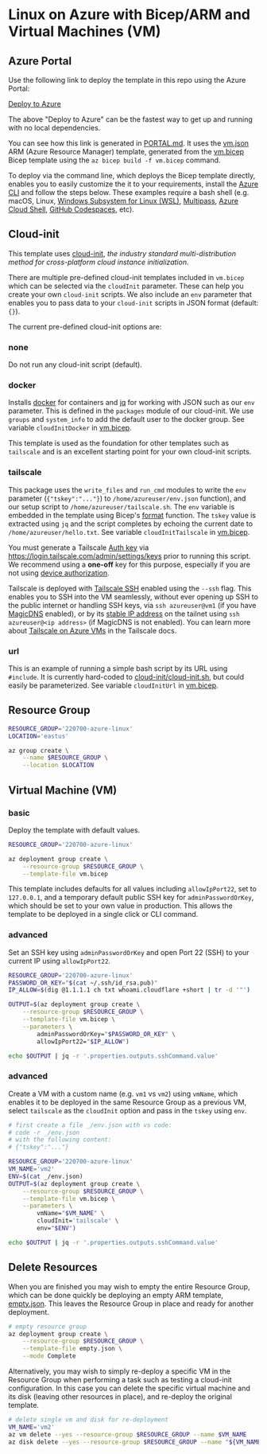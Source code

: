 # Linux on Azure with Bicep/ARM and Virtual Machines (VM)

## Azure Portal

Use the following link to deploy the template in this repo using the Azure Portal:

[Deploy to Azure](https://portal.azure.com/#create/Microsoft.Template/uri/https%3A%2F%2Fraw.githubusercontent.com%2FAzure-Samples%2Fazure-opensource-labs%2Fmain%2Flinux%2Fvm%2Fvm.json)

The above "Deploy to Azure" can be the fastest way to get up and running with no local dependencies. 

You can see how this link is generated in [PORTAL.md](PORTAL.md). It uses the [vm.json](vm.json) ARM (Azure Resource Manager) template, generated from the [vm.bicep](vm.bicep) Bicep template using the `az bicep build -f vm.bicep` command.

To deploy via the command line, which deploys the Bicep template directly, enables you to easily customize the it to your requirements, install the [Azure CLI](https://docs.microsoft.com/cli/azure/install-azure-cli) and follow the steps below. These examples require a bash shell (e.g. macOS, Linux, [Windows Subsystem for Linux (WSL)](https://docs.microsoft.com/windows/wsl/about), [Multipass](https://multipass.run/), [Azure Cloud Shell](https://docs.microsoft.com/azure/cloud-shell/quickstart), [GitHub Codespaces](https://github.com/features/codespaces), etc).

## Cloud-init

This template uses [cloud-init](https://cloudinit.readthedocs.io/en/latest/), _the industry standard multi-distribution method for cross-platform cloud instance initialization_.

There are multiple pre-defined cloud-init templates included in `vm.bicep` which can be selected via the `cloudInit` parameter. These can help you create your own `cloud-init` scripts. We also include an `env` parameter that enables you to pass data to your `cloud-init` scripts in JSON format (default: `{}`).

The current pre-defined cloud-init options are:

### none

Do not run any cloud-init script (default). 

### docker

Installs [docker](https://docs.docker.com/engine/install/ubuntu/) for containers and [jq](https://stedolan.github.io/jq/) for working with JSON such as our `env` parameter. This is defined in the `packages` module of our cloud-init. We use `groups` and `system_info` to add the default user to the docker group. See variable `cloudInitDocker` in [vm.bicep](vm.bicep).

This template is used as the foundation for other templates such as `tailscale` and is an excellent starting point for your own cloud-init scripts.

### tailscale

This package uses the `write_files` and `run_cmd` modules to write the `env` parameter (`{"tskey":"..."}`) to `/home/azureuser/env.json` function), and our setup script to `/home/azureuser/tailscale.sh`. The `env` variable is embedded in the template using Bicep's [format](https://docs.microsoft.com/azure/azure-resource-manager/bicep/bicep-functions-string#format) function. The `tskey` value is extracted using `jq` and the script completes by echoing the current date to `/home/azureuser/hello.txt`. See variable `cloudInitTailscale` in [vm.bicep](vm.bicep).

You must generate a Tailscale [Auth key](https://tailscale.com/kb/1085/auth-keys/) via <https://login.tailscale.com/admin/settings/keys> prior to running this script. We recommend using a **one-off** key for this purpose, especially if you are not using [device authorization](https://tailscale.com/kb/1099/device-authorization/).

Tailscale is deployed with [Tailscale SSH](https://tailscale.com/kb/1193/tailscale-ssh/) enabled using the `--ssh` flag. This enables you to SSH into the VM seamlessly, without ever opening up SSH to the public internet or handling SSH keys, via `ssh azureuser@vm1` (if you have [MagicDNS](https://tailscale.com/kb/1081/magicdns/) enabled), or by its [stable IP address](https://tailscale.com/kb/1033/ip-and-dns-addresses/) on the tailnet using `ssh azureuser@<ip address>` (if MagicDNS is not enabled). You can learn more about [Tailscale on Azure VMs](https://tailscale.com/kb/1142/cloud-azure-linux/) in the Tailscale docs.

### url

This is an example of running a simple bash script by its URL using `#include`. It is currently hard-coded to [cloud-init/cloud-init.sh](cloud-init/cloud-init.sh), but could easily be parameterized. See variable `cloudInitUrl` in [vm.bicep](vm.bicep).

## Resource Group 

```bash
RESOURCE_GROUP='220700-azure-linux'
LOCATION='eastus'

az group create \
    --name $RESOURCE_GROUP \
    --location $LOCATION
```

## Virtual Machine (VM)

### basic

Deploy the template with default values.

```bash
RESOURCE_GROUP='220700-azure-linux'

az deployment group create \
    --resource-group $RESOURCE_GROUP \
    --template-file vm.bicep
```

This template includes defaults for all values including `allowIpPort22`, set to `127.0.0.1`, and a temporary default public SSH key for `adminPasswordOrKey`, which should be set to your own value in production. This allows the template to be deployed in a single click or CLI command.

### advanced

Set an SSH key using `adminPasswordOrKey` and open Port 22 (SSH) to your current IP using `allowIpPort22`.

```bash
RESOURCE_GROUP='220700-azure-linux'
PASSWORD_OR_KEY="$(cat ~/.ssh/id_rsa.pub)"
IP_ALLOW=$(dig @1.1.1.1 ch txt whoami.cloudflare +short | tr -d '"')

OUTPUT=$(az deployment group create \
    --resource-group $RESOURCE_GROUP \
    --template-file vm.bicep \
    --parameters \
        adminPasswordOrKey="$PASSWORD_OR_KEY" \
        allowIpPort22="$IP_ALLOW")

echo $OUTPUT | jq -r '.properties.outputs.sshCommand.value'
```

### advanced

Create a VM with a custom name (e.g. `vm1` vs `vm2`) using `vmName`, which enables it to be deployed in the same Resource Group as a previous VM, select `tailscale` as the `cloudInit` option and pass in the `tskey` using `env`.

```bash
# first create a file _/env.json with vs code:
# code -r _/env.json
# with the following content:
# {"tskey":"..."}

RESOURCE_GROUP='220700-azure-linux'
VM_NAME='vm2'
ENV=$(cat _/env.json)
OUTPUT=$(az deployment group create \
    --resource-group $RESOURCE_GROUP \
    --template-file vm.bicep \
    --parameters \
        vmName="$VM_NAME" \
        cloudInit='tailscale' \
        env="$ENV")

echo $OUTPUT | jq -r '.properties.outputs.sshCommand.value'
```

## Delete Resources

When you are finished you may wish to empty the entire Resource Group, which can be done quickly be deploying an empty ARM template, [empty.json](empty.json). This leaves the Resource Group in place and ready for another deployment.

```bash
# empty resource group
az deployment group create \
    --resource-group $RESOURCE_GROUP \
    --template-file empty.json \
    --mode Complete
```

Alternatively, you may wish to simply re-deploy a specific VM in the Resource Group when performing a task such as testing a cloud-init configuration. In this case you can delete the specific virtual machine and its disk (leaving other resources in place), and re-deploy the original template.

```bash
# delete single vm and disk for re-deployment
VM_NAME='vm2'
az vm delete --yes --resource-group $RESOURCE_GROUP --name $VM_NAME 
az disk delete --yes --resource-group $RESOURCE_GROUP --name "${VM_NAME}-osdisk1"
```
